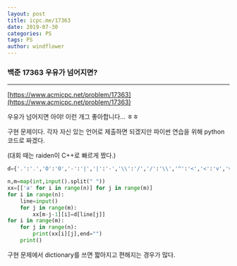 ```yaml
---
layout: post
title: icpc.me/17363
date: 2019-07-30
categories: PS
tags: PS
author: windflower
---
```

### 백준 17363 우유가 넘어지면?
---

[https://www.acmicpc.net/problem/17363](https://www.acmicpc.net/problem/17363)

우유가 넘어지면 아야! 이런 개그 좋아합니다... ㅎㅎ

구현 문제이다. 각자 자신 있는 언어로 제출하면 되겠지만 파이썬 연습을 위해 python 코드로 짜겠다.

(대회 때는 raiden이 C++로 빠르게 짰다.)

```PYTHON
d={'.':'.','O':'O','-':'|','|':'-','\\':'/','/':'\\','^':'<','<':'v','v':'>','>':'^'}

n,m=map(int,input().split(" "))
xx=[['a' for i in range(n)] for j in range(m)]
for i in range(n):
	line=input()
	for j in range(m):
		xx[m-j-1][i]=d[line[j]]
for i in range(m):
	for j in range(n):
		print(xx[i][j],end="")
	print()
```

구현 문제에서 dictionary를 쓰면 짧아지고 편해지는 경우가 많다. 
